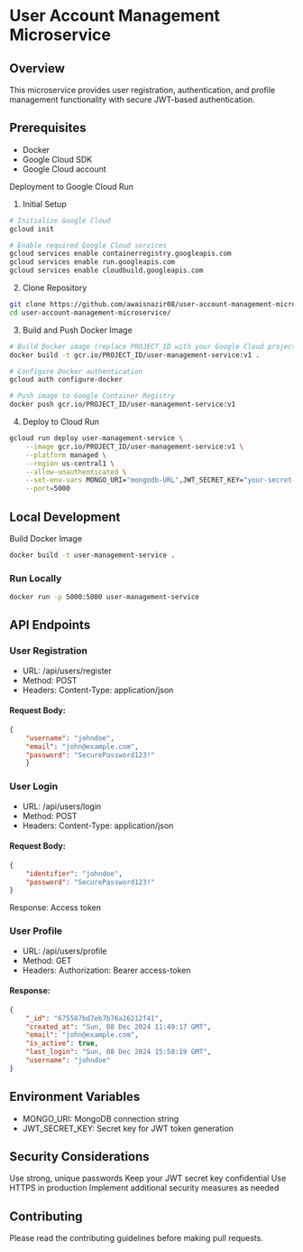 # User Account Management Microservice
## Overview
This microservice provides user registration, authentication, and profile management functionality with secure JWT-based authentication.

## Prerequisites
* Docker
* Google Cloud SDK
* Google Cloud account

Deployment to Google Cloud Run

1. Initial Setup
```bash 
# Initialize Google Cloud
gcloud init

# Enable required Google Cloud services
gcloud services enable containerregistry.googleapis.com
gcloud services enable run.googleapis.com
gcloud services enable cloudbuild.googleapis.com
```

2. Clone Repository
```bash
git clone https://github.com/awaisnazir08/user-account-management-microservice.git
cd user-account-management-microservice/
```

3. Build and Push Docker Image
```bash
# Build Docker image (replace PROJECT_ID with your Google Cloud project ID)
docker build -t gcr.io/PROJECT_ID/user-management-service:v1 .

# Configure Docker authentication
gcloud auth configure-docker

# Push image to Google Container Registry
docker push gcr.io/PROJECT_ID/user-management-service:v1
```

4. Deploy to Cloud Run

```bash
gcloud run deploy user-management-service \
    --image gcr.io/PROJECT_ID/user-management-service:v1 \
    --platform managed \
    --region us-central1 \
    --allow-unauthenticated \
    --set-env-vars MONGO_URI="mongodb-URL",JWT_SECRET_KEY="your-secret-key" \
    --port=5000
```

## Local Development
Build Docker Image
```bash
docker build -t user-management-service .
```

### Run Locally
```bash
docker run -p 5000:5000 user-management-service
```

## API Endpoints
### User Registration

* URL: /api/users/register
* Method: POST
* Headers: Content-Type: application/json

#### Request Body:

```json
{
    "username": "johndoe",
    "email": "john@example.com",
    "password": "SecurePassword123!"
    }
```

### User Login

* URL: /api/users/login
* Method: POST
* Headers: Content-Type: application/json

#### Request Body:

```json
{
    "identifier": "johndoe",
    "password": "SecurePassword123!"
}
```

Response: Access token

### User Profile

* URL: /api/users/profile
* Method: GET
* Headers: Authorization: Bearer access-token

#### Response:

```json
{
    "_id": "675587bd7eb7b76a26212f41",
    "created_at": "Sun, 08 Dec 2024 11:49:17 GMT",
    "email": "john@example.com",
    "is_active": true,
    "last_login": "Sun, 08 Dec 2024 15:58:19 GMT",
    "username": "johndoe"
}
```

## Environment Variables

* MONGO_URI: MongoDB connection string
* JWT_SECRET_KEY: Secret key for JWT token generation

## Security Considerations

Use strong, unique passwords
Keep your JWT secret key confidential
Use HTTPS in production
Implement additional security measures as needed

## Contributing
Please read the contributing guidelines before making pull requests.